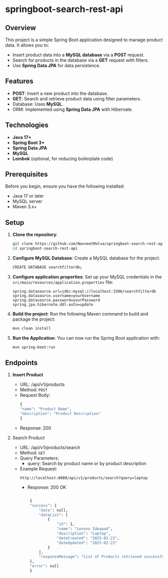# springboot-search-rest-api

## Overview
This project is a simple Spring Boot application designed to manage product data. It allows you to:
- Insert product data into a **MySQL database** via a **POST** request.
- Search for products in the database via a **GET** request with filters.
- Use **Spring Data JPA** for data persistence.

## Features
- **POST**: Insert a new product into the database.
- **GET**: Search and retrieve product data using filter parameters.
- Database: Uses **MySQL**.
- ORM: Implemented using **Spring Data JPA** with Hibernate.

## Technologies
- **Java 17+**
- **Spring Boot 3+**
- **Spring Data JPA**
- **MySQL**
- **Lombok** (optional, for reducing boilerplate code)

## Prerequisites
Before you begin, ensure you have the following installed:
- Java 17 or later
- MySQL server
- Maven 3.x+

## Setup

1. **Clone the repository**:
    ```bash
    git clone https://github.com/NavneetMalva/springboot-search-rest-api.git
    cd springboot-search-rest-api
    ```

2. **Configure MySQL Database**:
   Create a MySQL database for the project.
    ```bash
    CREATE DATABASE searchfilterdb;
    ```

3. **Configure application.properties**:
   Set up your MySQL credentials in the `src/main/resources/application.properties` file:
    ```properties
    spring.datasource.url=jdbc:mysql://localhost:3306/searchfilterdb
    spring.datasource.username=yourUsername
    spring.datasource.password=yourPassword
    spring.jpa.hibernate.ddl-auto=update

4. **Build the project**: 
   Run the following Maven command to build and package the project:
    ```bash
    mvn clean install
    ```

5. **Run the Application**: 
   You can now run the Spring Boot application with:
    ```bash
    mvn spring-boot:run
    ```

## Endpoints
1. **Insert Product**

   - URL: /api/v1/products
   - Method: `POST`
   - Request Body:
       ```bash
       {
       "name": "Product Name",
       "description": "Product Description"
       }
       ```
   - Response: 200

2. Search Product
   - URL: /api/v1/products/search
   - Method: `GET`
   - Query Parameters:
     - query: Search by product name or by product description 
   - Example Request:
     ```
     http://localhost:8080/api/v1/products/search?query=laptop
     ```
     - Response: 200 OK
       ```bash

        {
        "success": {
            "data": null,
            "dataList": [
                {
                    "id": 1,
                    "name": "Lenovo Ideapad",
                    "description": "Laptop",
                    "dateCreated": "2025-02-23",
                    "dateUpdated": "2025-02-23"
                }
            ],
            "responseMessage": "List of Products retrieved successfully."
        },
        "error": null
        }
       ```
      

